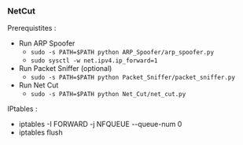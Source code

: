 ### NetCut

Prerequistites :
- Run ARP Spoofer
    - `sudo -s PATH=$PATH python ARP_Spoofer/arp_spoofer.py`
    - `sudo sysctl -w net.ipv4.ip_forward=1`
- Run Packet Sniffer (optional)
    - `sudo -s PATH=$PATH python Packet_Sniffer/packet_sniffer.py`
- Run Net Cut
    - `sudo -s PATH=$PATH python Net_Cut/net_cut.py`

IPtables : 
- iptables -I FORWARD -j NFQUEUE --queue-num 0
- iptables flush 
